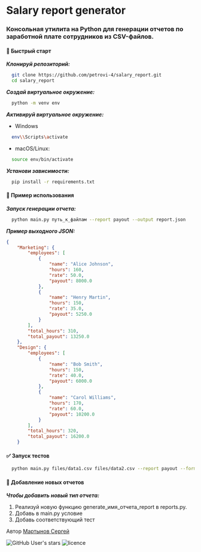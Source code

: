 # Salary report generator

### Консольная утилита на Python для генерации отчетов по заработной плате сотрудников из CSV-файлов.


#### 🚀 Быстрый старт
**_Клонируй репозиторий:_**  
```bash
  git clone https://github.com/petrovi-4/salary_report.git
  cd salary_report
```
**_Создай виртуальное окружение:_**
```bash
  python -m venv env
```
**_Активируй виртуальное окружение:_**
* Windows
```bash
  env\\Scripts\activate   
```
* macOS/Linux:
```bash
  source env/bin/activate 
```
**_Установи зависимости:_**
```bash
  pip install -r requirements.txt
```
#### 🧠 Пример использования
**_Запуск генерации отчета:_**
```bash
  python main.py путь_к_файлам --report payout --output report.json
```
**_Пример выходного JSON:_**
```JSON
{
    "Marketing": {
        "employees": [
            {
                "name": "Alice Johnson",
                "hours": 160,
                "rate": 50.0,
                "payout": 8000.0
            },
            {
                "name": "Henry Martin",
                "hours": 150,
                "rate": 35.0,
                "payout": 5250.0
            }
        ],
        "total_hours": 310,
        "total_payout": 13250.0
    },
    "Design": {
        "employees": [
            {
                "name": "Bob Smith",
                "hours": 150,
                "rate": 40.0,
                "payout": 6000.0
            },
            {
                "name": "Carol Williams",
                "hours": 170,
                "rate": 60.0,
                "payout": 10200.0
            }
        ],
        "total_hours": 320,
        "total_payout": 16200.0
    }
```

#### ✅ Запуск тестов

```bash
  python main.py files/data1.csv files/data2.csv --report payout --format json --output report.json
```

#### 🔧 Добавление новых отчетов
**_Чтобы добавить новый тип отчета:_**

1. Реализуй новую функцию generate_имя_отчета_report в reports.py.
2. Добавь в main.py условие
3. Добавь соответствующий тест

Автор
[Мартынов Сергей](https://github.com/petrovi-4)

![GitHub User's stars](https://img.shields.io/github/stars/petrovi-4?label=Stars&style=social)
![licence](https://img.shields.io/badge/licence-GPL--3.0-green)
